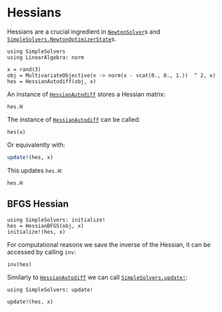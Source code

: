 # Hessians

Hessians are a crucial ingredient in [`NewtonSolver`](@ref)s and [`SimpleSolvers.NewtonOptimizerState`](@ref)s.

```@example hessian
using SimpleSolvers
using LinearAlgebra: norm

x = rand(3)
obj = MultivariateObjective(x -> norm(x - vcat(0., 0., 1.))  ^ 2, x)
hes = HessianAutodiff(obj, x)
```

An instance of [`HessianAutodiff`](@ref) stores a Hessian matrix:

```@example hessian
hes.H
```

The instance of [`HessianAutodiff`](@ref) can be called:

```@example hessian
hes(x)
```

Or equivalently with:

```julia
update!(hes, x)
```

This updates `hes.H`:

```@example hessian
hes.H
```

## BFGS Hessian

```@example hessian
using SimpleSolvers: initialize!
hes = HessianBFGS(obj, x)
initialize!(hes, x)
```

For computational reasons we save the inverse of the Hessian, it can be accessed by calling `inv`:

```@example hessian
inv(hes)
```

Similarly to [`HessianAutodiff`](@ref) we can call [`SimpleSolvers.update!`](@ref):

```@example hessian
using SimpleSolvers: update!

update!(hes, x)
```